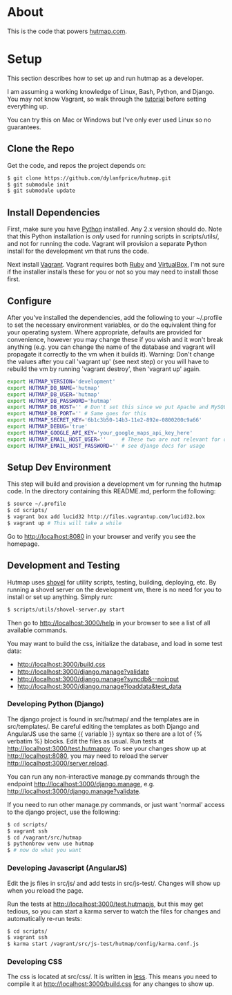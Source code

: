 # About #
This is the code that powers [hutmap.com](http://www.hutmap.com).

# Setup #

This section describes how to set up and run hutmap as a developer.

I am assuming a working knowledge of Linux, Bash, Python, and Django. You may
not know Vagrant, so walk through the
[tutorial](http://vagrantup.com/v1/docs/getting-started/index.html) before
setting everything up.

You can try this on Mac or Windows but I've only ever used Linux so no guarantees.

## Clone the Repo ##

  Get the code, and repos the project depends on:

  ```bash
  $ git clone https://github.com/dylanfprice/hutmap.git
  $ git submodule init
  $ git submodule update
  ```

## Install Dependencies ##

First, make sure you have [Python](http://www.python.org) installed. Any 2.x
version should do.  Note that this Python installation is *only* used for
running scripts in scripts/utils/, and not for running the code. Vagrant will
provision a separate Python install for the development vm that runs the code.

Next install [Vagrant](http://www.vagrantup.com). Vagrant requires both
[Ruby](http://www.ruby-lang.org) and [VirtualBox](https://www.virtualbox.org),
I'm not sure if the installer installs these for you or not so you may need to
install those first.

## Configure ##

After you've installed the dependencies, add the following to your ~/.profile
to set the necessary environment variables, or do the equivalent thing for your
operating system.  Where appropriate, defaults are provided for convenience,
however you may change these if you wish and it won't break anything (e.g. you
can change the name of the database and vagrant will propagate it correctly to
the vm when it builds it). Warning: Don't change the values after you call
'vagrant up' (see next step) or you will have to rebuild the vm by running
'vagrant destroy', then 'vagrant up' again.

  ```bash
  export HUTMAP_VERSION='development'
  export HUTMAP_DB_NAME='hutmap' 
  export HUTMAP_DB_USER='hutmap'
  export HUTMAP_DB_PASSWORD='hutmap'
  export HUTMAP_DB_HOST='' # Don't set this since we put Apache and MySQL on the same vm
  export HUTMAP_DB_PORT='' # Same goes for this
  export HUTMAP_SECRET_KEY='6b1c3b50-14b3-11e2-892e-0800200c9a66'
  export HUTMAP_DEBUG='true'
  export HUTMAP_GOOGLE_API_KEY='your_google_maps_api_key_here'
  export HUTMAP_EMAIL_HOST_USER=''     # These two are not relevant for development,
  export HUTMAP_EMAIL_HOST_PASSWORD='' # see django docs for usage
  ```

## Setup Dev Environment ##

This step will build and provision a development vm for running the hutmap
code. In the directory containing this README.md, perform the following:

  ```bash
  $ source ~/.profile
  $ cd scripts/
  $ vagrant box add lucid32 http://files.vagrantup.com/lucid32.box
  $ vagrant up # This will take a while
  ```

Go to <http://localhost:8080> in your browser and verify you see the homepage.

## Development and Testing ##

Hutmap uses [shovel](https://github.com/seomoz/shovel) for utility scripts,
testing, building, deploying, etc. By running a shovel server on the
development vm, there is no need for you to install or set up anything. Simply
run:

  ```bash
  $ scripts/utils/shovel-server.py start
  ```

Then go to <http://localhost:3000/help> in your browser to see a list of all
available commands.

You may want to build the css, initialize the database, and load in some test
data:
+ <http://localhost:3000/build.css>
+ <http://localhost:3000/django.manage?validate>
+ <http://localhost:3000/django.manage?syncdb&--noinput>
+ <http://localhost:3000/django.manage?loaddata&test_data>

### Developing Python (Django) ###

The django project is found in src/hutmap/ and the templates are in
src/templates/. Be careful editing the templates as both Django and AngularJS
use the same {{ variable }} syntax so there are a lot of {% verbatim %} blocks.
Edit the files as usual. Run tests at <http://localhost:3000/test.hutmappy>. To
see your changes show up at <http://localhost:8080>, you may need to reload the
server <http://localhost:3000/server.reload>.

You can run any non-interactive manage.py commands through the endpoint
<http://localhost:3000/django.manage>, e.g.
<http://localhost:3000/django.manage?validate>.

If you need to run other manage.py commands, or just want 'normal' access to
the django project, use the following:

  ```bash
  $ cd scripts/
  $ vagrant ssh
  $ cd /vagrant/src/hutmap
  $ pythonbrew venv use hutmap
  $ # now do what you want
  ```

### Developing Javascript (AngularJS) ###

Edit the js files in src/js/ and add tests in src/js-test/. Changes will show
up when you reload the page. 

Run the tests at <http://localhost:3000/test.hutmapjs>, but this may get
tedious, so you can start a karma server to watch the files for changes and
automatically re-run tests:

  ```bash
  $ cd scripts/
  $ vagrant ssh
  $ karma start /vagrant/src/js-test/hutmap/config/karma.conf.js
  ```

### Developing CSS ###

The css is located at src/css/. It is written in [less](http://lesscss.org/).
This means you need to compile it at <http://localhost:3000/build.css> for any
changes to show up.

